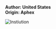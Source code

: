 <b>Author: United States</b><br>
<b>Origin: Aphex</b><br>

![Instiution](https://github.com/yuankong666/Ultimate-RAT-Collection/assets/128066597/a33d9499-bab1-4d4c-8b36-120b2a428842)
